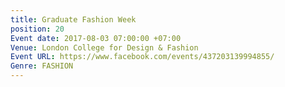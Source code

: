 ```yaml
---
title: Graduate Fashion Week
position: 20
Event date: 2017-08-03 07:00:00 +07:00
Venue: London College for Design & Fashion
Event URL: https://www.facebook.com/events/437203139994855/
Genre: FASHION
---
```


